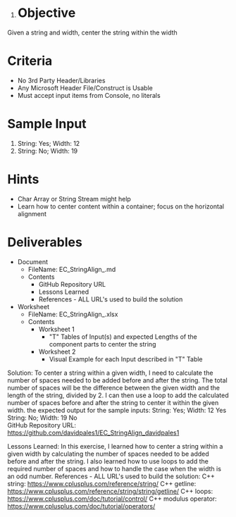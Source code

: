 1.	# Objective
Given a string and width, center the string within the width
# Criteria
* No 3rd Party Header/Libraries
* Any Microsoft Header File/Construct is Usable
* Must accept input items from Console, no literals
# Sample Input
1. String: Yes; Width: 12
2. String: No; Width: 19
# Hints
* Char Array or String Stream might help
* Learn how to center content within a container; focus on the horizontal alignment
# Deliverables
* Document
    * FileName: EC_StringAlign_<userid>.md
    * Contents
        * GitHub Repository URL
        * Lessons Learned
        * References - ALL URL's used to build the solution
* Worksheet
    * FileName: EC_StringAlign_<userid>.xlsx
    * Contents
        * Worksheet 1
            * "T" Tables of Input(s) and expected Lengths of the component parts to center the string
        * Worksheet 2
            * Visual Example for each Input described in "T" Table



Solution:
To center a string within a given width, I need to calculate the number of spaces needed to be added before and after the string. The total number of spaces will be the difference between the given width and the length of the string, divided by 2. I can then use a loop to add the calculated number of spaces before and after the string to center it within the given width.
the expected output for the sample inputs:
String: Yes; Width: 12
   Yes      
String: No; Width: 19
      No         
GitHub Repository URL:
https://github.com/davidpales1/EC_StringAlign_davidpales1

Lessons Learned:
In this exercise, I learned how to center a string within a given width by calculating the number of spaces needed to be added before and after the string. I also learned how to use loops to add the required number of spaces and how to handle the case when the width is an odd number.
References - ALL URL's used to build the solution:
C++ string: https://www.cplusplus.com/reference/string/
C++ getline: https://www.cplusplus.com/reference/string/string/getline/
C++ loops: https://www.cplusplus.com/doc/tutorial/control/
C++ modulus operator: https://www.cplusplus.com/doc/tutorial/operators/
